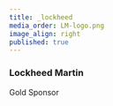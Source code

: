 ```yaml
---
title: _lockheed
media_order: LM-logo.png
image_align: right
published: true
---
```


### Lockheed Martin
Gold Sponsor